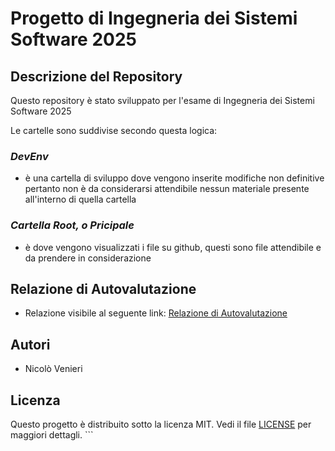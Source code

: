 # Progetto di Ingegneria dei Sistemi Software 2025

## Descrizione del Repository
Questo repository è stato sviluppato per l'esame di Ingegneria dei Sistemi Software 2025

Le cartelle sono suddivise secondo questa logica:
### *DevEnv*
- è una cartella di sviluppo dove vengono inserite modifiche non definitive pertanto non è da considerarsi attendibile nessun materiale presente all'interno di quella cartella
### *Cartella Root, o Pricipale* 
- è dove vengono visualizzati i file su github, questi sono file attendibile e da prendere in considerazione

## Relazione di Autovalutazione
- Relazione visibile al seguente link: [Relazione di Autovalutazione](relazione_autovalutzione.pdf)

## Autori
- Nicolò Venieri

## Licenza
Questo progetto è distribuito sotto la licenza MIT. Vedi il file [LICENSE](LICENSE) per maggiori dettagli.
    ```
